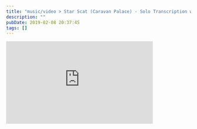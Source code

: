 ```yaml
---
title: "music/video > Star Scat (Caravan Palace) - Solo Transcription w/ tabs"
description: ""
pubDate: 2019-02-08 20:37:45
tags: []
---
```


<iframe width="400" height="225" src="https://www.youtube.com/embed/fVjOY7FcGww" frameborder="0" allow="accelerometer; autoplay; clipboard-write; encrypted-media; gyroscope; picture-in-picture" allowfullscreen></iframe>
